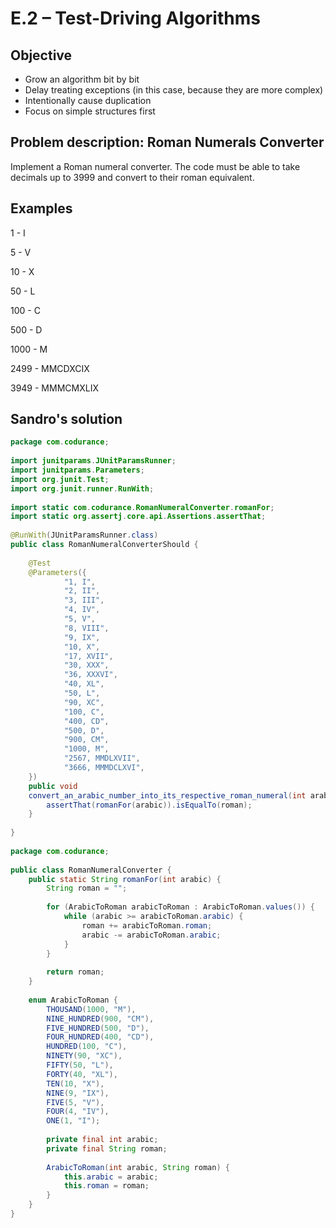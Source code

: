 # E.2 – Test-Driving Algorithms
  
## Objective
- Grow an algorithm bit by bit
- Delay treating exceptions (in this case, because they are more complex)
- Intentionally cause duplication
- Focus on simple structures first
  
 
## Problem description: Roman Numerals Converter
  
Implement a Roman numeral converter. The code must be able to take decimals
up to 3999 and convert to their roman equivalent.
 
## Examples
1    - I

5    - V

10   - X

50   - L

100  - C

500  - D

1000 - M

2499 - MMCDXCIX

3949 - MMMCMXLIX


## Sandro's solution

```java
package com.codurance;
 
import junitparams.JUnitParamsRunner;
import junitparams.Parameters;
import org.junit.Test;
import org.junit.runner.RunWith;
 
import static com.codurance.RomanNumeralConverter.romanFor;
import static org.assertj.core.api.Assertions.assertThat;
 
@RunWith(JUnitParamsRunner.class)
public class RomanNumeralConverterShould {
 
    @Test
    @Parameters({
            "1, I",
            "2, II",
            "3, III",
            "4, IV",
            "5, V",
            "8, VIII",
            "9, IX",
            "10, X",
            "17, XVII",
            "30, XXX",
            "36, XXXVI",
            "40, XL",
            "50, L",
            "90, XC",
            "100, C",
            "400, CD",
            "500, D",
            "900, CM",
            "1000, M",
            "2567, MMDLXVII",
            "3666, MMMDCLXVI",
    })
    public void
    convert_an_arabic_number_into_its_respective_roman_numeral(int arabic, String roman) {
        assertThat(romanFor(arabic)).isEqualTo(roman);
    }
 
}
 
package com.codurance;
 
public class RomanNumeralConverter {
    public static String romanFor(int arabic) {
        String roman = "";
 
        for (ArabicToRoman arabicToRoman : ArabicToRoman.values()) {
            while (arabic >= arabicToRoman.arabic) {
                roman += arabicToRoman.roman;
                arabic -= arabicToRoman.arabic;
            }
        }
 
        return roman;
    }
 
    enum ArabicToRoman {
        THOUSAND(1000, "M"),
        NINE_HUNDRED(900, "CM"),
        FIVE_HUNDRED(500, "D"),
        FOUR_HUNDRED(400, "CD"),
        HUNDRED(100, "C"),
        NINETY(90, "XC"),
        FIFTY(50, "L"),
        FORTY(40, "XL"),
        TEN(10, "X"),
        NINE(9, "IX"),
        FIVE(5, "V"),
        FOUR(4, "IV"),
        ONE(1, "I");
 
        private final int arabic;
        private final String roman;
 
        ArabicToRoman(int arabic, String roman) {
            this.arabic = arabic;
            this.roman = roman;
        }
    }
}
```